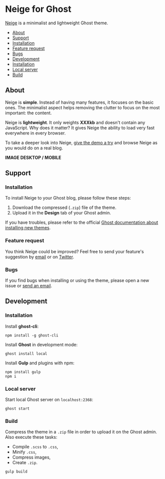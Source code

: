 # Neige for Ghost

[Neige](#) is a minimalist and lightweight Ghost theme.

- [About](#about)
- [Support](#support)
 - [Installation](#installation)
 - [Feature request](#feature-request)
 - [Bugs](#bugs)
- [Development](#development)
 - [Installation](#installation)
 - [Local server](#local-serve)
 - [Build](#build)

## About

Neige is **simple**. Instead of having many features, it focuses on the basic ones. The minimalist aspect helps removing the clutter to focus on the most important: the content.

Neige is **lightweight**. It only weights **XXXkb** and doesn't contain any JavaScript. Why does it matter? It gives Neige the ability to load very fast everywhere in every browser.

To take a deeper look into Neige, [give the demo a try](#) and browse Neige as you would do on a real blog.

**IMAGE DESKTOP / MOBILE**

## Support

### Installation

To install Neige to your Ghost blog, please follow these steps:
1. Download the compressed (`.zip`) file of the theme.
2. Upload it in the **Design** tab of your Ghost admin.

If you have troubles, please refer to the official [Ghost documentation about installing new themes](#).

### Feature request

You think Neige could be improved? Feel free to send your feature's suggestion by [email](mailto:hello@quentin-bellanger.com) or on [Twitter](https://twitter.com/bellanger_q).

### Bugs

If you find bugs when installing or using the theme, please open a new issue or [send an email](mailto:hello@quentin-bellanger.com).

## Development

### Installation

Install **ghost-cli**:
```shell
npm install -g ghost-cli
```

Install **Ghost** in development mode:
```shell
ghost install local
```

Install **Gulp** and plugins with npm:
```shell
npm install gulp
npm i
```

### Local server
Start local Ghost server on `localhost:2368`:
```shell
ghost start
```

### Build

Compress the theme in a `.zip` file in order to upload it on the Ghost admin. Also execute these tasks:
- Compile `.scss` to `.css`,
- Minify `.css`,
- Compress images,
- Create `.zip`.

```shell
gulp build
```
